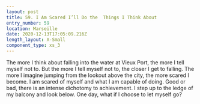 ```yaml
---
layout: post
title: 59. I Am Scared I’ll Do the  Things I Think About
entry_number: 59
location: Marseille
date: 2020-12-13T17:05:09.216Z
length_layout: X-Small
component_type: xs_3
---
```

The more I think about falling into the water at Vieux Port, the more I tell myself not to. But the more I tell myself not to, the closer I get to falling. The more I imagine jumping from the lookout above the city, the more scared I become. I am scared of myself and what I am capable of doing. Good or bad, there is an intense dichotomy to achievement. I step up to the ledge of my balcony and look below. One day, what if I choose to let myself go?